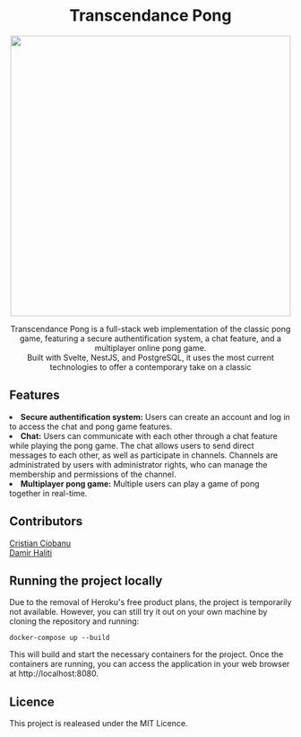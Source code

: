 <div align=center>

# Transcendance Pong

<img src="https://user-images.githubusercontent.com/105823790/210061787-2949d29e-c210-4c4f-88f4-19aa95fab5ab.svg" width=500>
<p>Transcendance Pong is a full-stack web implementation of the classic pong game, featuring a secure authentification system, a chat feature, and a multiplayer online pong game. <br>Built with Svelte, NestJS, and PostgreSQL, it uses the most current technologies to offer a contemporary take on a classic</p>

</div>
  
## Features
<li><b>Secure authentification system:</b> Users can create an account and log in to access the chat and pong game features.</li>
<li><b>Chat:</b> Users can communicate with each other through a chat feature while playing the pong game. The chat allows users to send direct messages to each other, as well as participate in channels. Channels are administrated by users with administrator rights, who can manage the membership and permissions of the channel.</li>
<li><b>Multiplayer pong game:</b> Multiple users can play a game of pong together in real-time.</li>
  
## Contributors

<a href="https://github.com/crisCiobanu">Cristian Ciobanu</a><br>
<a href="https://github.com/dhaliti">Damir Haliti</a>

## Running the project locally

Due to the removal of Heroku's free product plans, the project is temporarily not available. However, you can still try it out on your own machine by cloning the repository and running:
```
docker-compose up --build
```
This will build and start the necessary containers for the project. Once the containers are running, you can access the application in your web browser at http://localhost:8080.

## Licence
This project is realeased under the MIT Licence.


